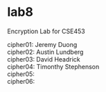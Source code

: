 # lab8
Encryption Lab for CSE453

<p>
cipher01: Jeremy Duong<br>
cipher02: Austin Lundberg<br>
cipher03: David Headrick<br>
cipher04: Timonthy Stephenson<br>
cipher05: <br>
cipher06: <br>
</p>
